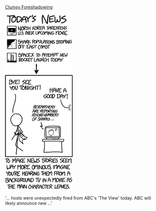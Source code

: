 [Clumsy Foreshadowing](https://xkcd.com/1387)

![Clumsy Foreshadowing](./random_comic.png)

'... hosts were unexpectedly fired from ABC's 'The View' today. ABC will likely announce new ...'

